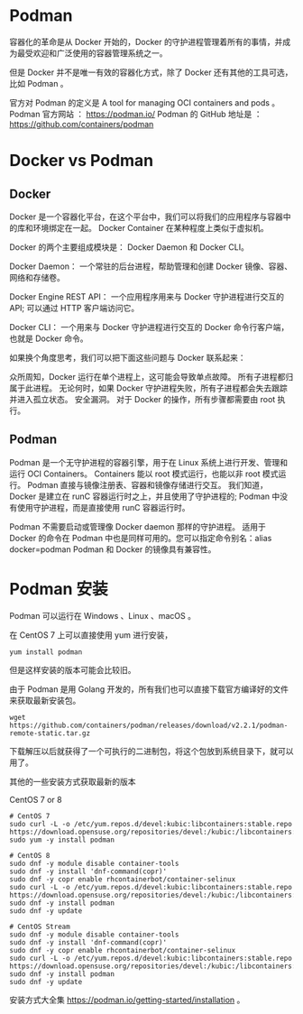 # Podman

容器化的革命是从 Docker 开始的，Docker 的守护进程管理着所有的事情，并成为最受欢迎和广泛使用的容器管理系统之一。

但是 Docker 并不是唯一有效的容器化方式，除了 Docker 还有其他的工具可选，比如 Podman 。

官方对 Podman 的定义是  A tool for managing OCI containers and pods 。
Podman 官方网站 ： https://podman.io/
Podman 的 GitHub 地址是 ：  https://github.com/containers/podman



# Docker vs Podman

##  Docker 

Docker 是一个容器化平台，在这个平台中，我们可以将我们的应用程序与容器中的库和环境绑定在一起。 Docker Container 在某种程度上类似于虚拟机。

Docker 的两个主要组成模块是： Docker Daemon 和 Docker CLI。


Docker Daemon： 一个常驻的后台进程，帮助管理和创建 Docker 镜像、容器、网络和存储卷。

Docker Engine REST API： 一个应用程序用来与 Docker 守护进程进行交互的 API; 可以通过 HTTP 客户端访问它。

Docker CLI： 一个用来与 Docker 守护进程进行交互的 Docker 命令行客户端，也就是 Docker 命令。

如果换个角度思考，我们可以把下面这些问题与 Docker 联系起来：

众所周知，Docker 运行在单个进程上，这可能会导致单点故障。
所有子进程都归属于此进程。
无论何时，如果 Docker 守护进程失败，所有子进程都会失去跟踪并进入孤立状态。
安全漏洞。
对于 Docker 的操作，所有步骤都需要由 root 执行。


## Podman

Podman 是一个无守护进程的容器引擎，用于在 Linux 系统上进行开发、管理和运行 OCI Containers。 Containers 能以 root 模式运行，也能以非 root 模式运行。
Podman 直接与镜像注册表、容器和镜像存储进行交互。
我们知道，Docker 是建立在 runC 容器运行时之上，并且使用了守护进程的; Podman 中没有使用守护进程，而是直接使用 runC 容器运行时。

Podman 不需要启动或管理像 Docker daemon 那样的守护进程。
适用于 Docker 的命令在 Podman 中也是同样可用的。您可以指定命令别名：alias docker=podman
Podman 和 Docker 的镜像具有兼容性。


# Podman  安装 

Podman 可以运行在 Windows 、Linux 、macOS 。

在 CentOS 7 上可以直接使用 yum 进行安装，

```
yum install podman
```

但是这样安装的版本可能会比较旧。

由于 Podman 是用 Golang 开发的，所有我们也可以直接下载官方编译好的文件来获取最新安装包。

```
wget https://github.com/containers/podman/releases/download/v2.2.1/podman-remote-static.tar.gz
```


下载解压以后就获得了一个可执行的二进制包，将这个包放到系统目录下，就可以用了。

其他的一些安装方式获取最新的版本

CentOS 7 or 8

```
# CentOS 7
sudo curl -L -o /etc/yum.repos.d/devel:kubic:libcontainers:stable.repo https://download.opensuse.org/repositories/devel:/kubic:/libcontainers:/stable/CentOS_7/devel:kubic:libcontainers:stable.repo
sudo yum -y install podman

# CentOS 8
sudo dnf -y module disable container-tools
sudo dnf -y install 'dnf-command(copr)'
sudo dnf -y copr enable rhcontainerbot/container-selinux
sudo curl -L -o /etc/yum.repos.d/devel:kubic:libcontainers:stable.repo https://download.opensuse.org/repositories/devel:/kubic:/libcontainers:/stable/CentOS_8/devel:kubic:libcontainers:stable.repo
sudo dnf -y install podman
sudo dnf -y update

# CentOS Stream
sudo dnf -y module disable container-tools
sudo dnf -y install 'dnf-command(copr)'
sudo dnf -y copr enable rhcontainerbot/container-selinux
sudo curl -L -o /etc/yum.repos.d/devel:kubic:libcontainers:stable.repo https://download.opensuse.org/repositories/devel:/kubic:/libcontainers:/stable/CentOS_8_Stream/devel:kubic:libcontainers:stable.repo
sudo dnf -y install podman
sudo dnf -y update
```

安装方式大全集 https://podman.io/getting-started/installation 。